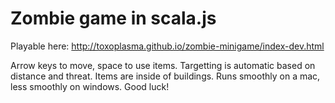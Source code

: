 # Zombie game in scala.js

Playable here: http://toxoplasma.github.io/zombie-minigame/index-dev.html

Arrow keys to move, space to use items. Targetting is automatic based on distance and threat. Items are inside of buildings. Runs smoothly on a mac, less smoothly on windows. Good luck!
